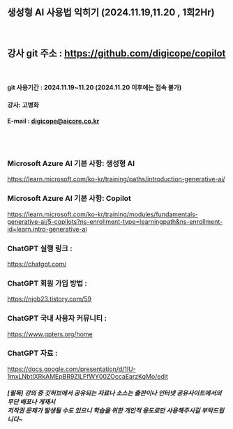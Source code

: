 
##  생성형 AI 사용법 익히기 (2024.11.19,11.20 , 1회2Hr)
<br>

## 강사 git 주소 :    https://github.com/digicope/copilot
<br>

#### git 사용기간 : 2024.11.19~11.20 (2024.11.20  이후에는 접속 불가)


#### 강사: 고병화
#### E-mail : digicope@aicore.co.kr
<br>
<br>

### Microsoft Azure AI 기본 사항: 생성형 AI
https://learn.microsoft.com/ko-kr/training/paths/introduction-generative-ai/
<br>

### Microsoft Azure AI 기본 사항: Copilot
https://learn.microsoft.com/ko-kr/training/modules/fundamentals-generative-ai/5-copilots?ns-enrollment-type=learningpath&ns-enrollment-id=learn.intro-generative-ai
<br>

### ChatGPT 실행 링크 :  
https://chatgpt.com/
<br>

### ChatGPT 회원 가입 방법 :  
https://njob23.tistory.com/59
<br>

### ChatGPT 국내 사용자 커뮤니티 :  
https://www.gpters.org/home
<br>

### ChatGPT 자료 :  
https://docs.google.com/presentation/d/1lU-1mxLNbtIXRkAMEpBR9ZlLFfWY00ZOccaEarzKgMo/edit
<br>

##### [필독] 강의 중 깃허브에서 공유되는 자료나 소스는 출판이나 인터넷 공유사이트에서의 무단 배포나 게재시 <br> 저작권 문제가 발생될 수도 있으니 학습을 위한 개인적 용도로만 사용해주시길 부탁드립니다~     
